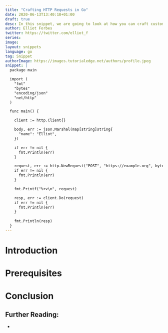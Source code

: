 ```yaml
---
title: "Crafting HTTP Requests in Go"
date: 2020-06-13T13:40:18+01:00
draft: true
desc: In this snippet, we are going to look at how you can craft custom HTTP requests in
author: Elliot Forbes
twitter: https://twitter.com/elliot_f
series: 
image:
layout: snippets 
language: go
tag: Snippet
authorImage: https://images.tutorialedge.net/authors/profile.jpeg
snippet: |
  package main

  import (
    "fmt"
    "bytes"
    "encoding/json"
    "net/http"
  )

  func main() {

    client := http.Client{}

    body, err := json.Marshal(map[string]string{
      "name": "Elliot",
    })

    if err != nil {
      fmt.Println(err)
    }

    request, err := http.NewRequest("POST", "https://example.org", bytes.NewBuffer(body))
    if err != nil {
      fmt.Println(err)
    }

    fmt.Printf("%+v\n", request)

    resp, err := client.Do(request)
    if err != nil {
      fmt.Println(err)
    }
    
    fmt.Println(resp)
  }
---
```


# Introduction

# Prerequisites

# Conclusion

## Further Reading:

* []()